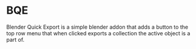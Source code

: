 # BQE
Blender Quick Export is a simple blender addon that adds a button to the top row menu that when clicked exports a collection the active object is a part of.
